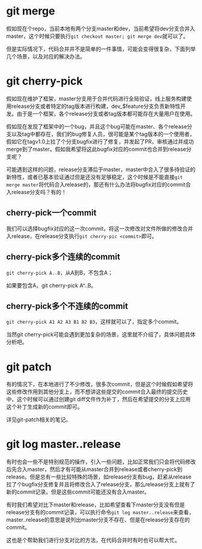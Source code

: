 # git merge

假如现在个repo，当前本地有两个分支master和dev，当前希望将dev分支合并入master，这个时候只要执行`git checkout master; git merge dev`就可以了。

但是实际情况下，代码合并并不是简单的一件事情，可能会变得很复杂，下面列举几个场景，以及对应的解决办法。



# git cherry-pick

假如现在维护了框架，master分支用于合并代码进行全局验证，线上服务构建使用release分支或者特定的tag版本进行构建，dev_$feature分支负责新特性开发。由于是一个框架，各个release分支或者tag版本都可能存在大量用户在使用。

假如现在发现了框架中的一个bug，并且这个bug可能在master、各个release分支以及tag中都存在，我们的bug修复人员，很可能是某个tag版本的一个使用者，假如它在tagv1.0上拉了个分支bugfix进行了修复，并发起了PR，审核通过并成功merge到了master。假如我希望将这此bugfix对应的commit也合并到release分支呢？

可能遇到这样的问题，release分支滞后于master，master中合入了很多待验证的新特性，或者已基本验证通过但是还没有足够稳定，这个时候是不能直接`git merge master`将代码合入release的，那还有什么办法将bugfix对应的commit合入release分支吗？有的！

## cherry-pick一个commit

我们可以选择bugfix对应的这一次commit，将这一次修改对文件所做的修改合并入release，在release分支执行`git cherry-pic <commit>`即可。

## cherry-pick多个连续的commit

`git cherry-pick A..B`，从A到B，不包含A；

如果要包含A，git cherry-pick A^..B。

## cherry-pick多个不连续的commit

`git cherry-pick A1 A2 A3 B1 B2 B3`，这样就可以了，指定多个commit。


当然git cherry-pick可能会遇到更加复杂的场景，这里就不介绍了，具体问题具体分析吧。



# git patch

有的情况下，在本地进行了不少修改，很多次commit，但是这个时候假如希望将这些修改作用到其他分支上，而不想讲这些提交的commit合入最终的提交历史中，这个时候可以通过创建git diff文件作为补丁，然后在希望提交的分支上应用这个补丁生成新的commit即可。

详见git-patch相关的笔记。



# git log master..release

有时也会一些不是特别规范的操作，引入一些问题，比如正常我们只会将代码修改后先合入master，然后才有可能从master合并到release或者cherry-pick到release。但是总有一些比较特殊的场景，如release分支有bug，赶紧从release拉了个bugfix分支修复并且将修改合入了release分支，那么release分支上就有了新的commit记录。但是这些commit可能还没有合入master。

有时我们希望对比下master和release，比如希望查看下master分支没有但是release分支有的commit记录，可以执行命令`git log master..release`来查看，master..release的意思是说列出master分支不存在、但是在release分支存在的commit。

这也是个帮助我们进行分支对比的方法，在代码合并时有时也可以帮大忙。